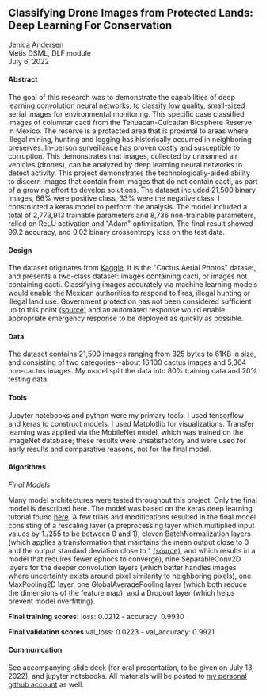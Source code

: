 ## Classifying Drone Images from Protected Lands: Deep Learning For Conservation
Jenica Andersen<br>
Metis DSML, DLF module<br>
July 6, 2022

#### Abstract
The goal of this research was to demonstrate the capabilities of deep learning convolution neural networks, to classify low quality, small-sized aerial images for environmental monitoring. This specific case classified images of columnar cacti from the Tehuacan-Cuicatlan Biosphere Reserve in Mexico. The reserve is a protected area that is proximal to areas where illegal mining, hunting and logging has historically occurred in neighboring preserves. In-person surveillance has proven costly and susceptible to corruption. This demonstrates that images, collected by unmanned air vehicles (drones), can be analyzed by deep learning neural networks to detect activity. This project demonstrates the technologically-aided ability to discern images that contain from images that do not contain cacti, as part of a growing effort to develop solutions. The dataset included 21,500 binary images, 66% were positive class, 33% were the negative class. I constructed a keras model to perform the analysis. The model included a total of 2,773,913 trainable parameters and 8,736 non-trainable parameters, relied on ReLU activation and "Adam" optimization. The final result showed 99.2 accuracy, and 0.02 binary crossentropy loss on the test data. 

#### Design
The dataset originates from [Kaggle](https://www.kaggle.com/datasets/irvingvasquez/cactus-aerial-photos). It is the "Cactus Aerial Photos" dataset, and presents a two-class dataset: images containing cacti, or images not containing cacti. Classifying images accurately via machine learning models would enable the Mexican authorities to respond to fires, illegal hunting or illegal land use. Government protection has not been considered sufficient up to this point [(source)](https://jivg.org/research-projects/vigia/) and an automated response would enable appropriate emergency response to be deployed as quickly as possible. 

#### Data
The dataset contains 21,500 images ranging from 325 bytes to 61KB in size, and consisting of two categories--about 16,100 cactus images and 5,364 non-cactus images. My model split the data into 80% training data and 20% testing data. 

#### Tools
Jupyter notebooks and python were my primary tools. I used tensorflow and keras to construct models. I used Matplotlib for visualizations. Transfer learning was applied via the MobileNet model, which was trained on the ImageNet database; these results were unsatisfactory and were used for early results and comparative reasons, not for the final model.

#### Algorithms
*Final Models*

Many model architectures were tested throughout this project. Only the final model is described here. 
The model was based on the keras deep learning tutorial found [here](https://keras.io/examples/vision/image_classification_from_scratch/). A few trials and modifications resulted in the final model consisting of a rescaling layer (a preprocessing layer which multiplied input values by 1./255 to be between 0 and 1), eleven BatchNormalization layers (which applies a transformation that maintains the mean output close to 0 and the output standard deviation close to 1 [(source)](https://www.tensorflow.org/api_docs/python/tf/keras/layers/BatchNormalization), and which results in a model that requires fewer ephocs to converge), nine SeparableConv2D layers for the deeper convolution layers (which better handles images where uncertainty exists around pixel similarity to neighboring pixels), one MaxPooling2D layer, one GlobalAveragePooling layer (which both reduce the dimensions of the feature map), and a Dropout layer (which helps prevent model overfitting).

**Final training scores:** loss: 0.0212 - accuracy: 0.9930 

**Final validation scores** val_loss: 0.0223 - val_accuracy: 0.9921

#### Communication
See accompanying slide deck (for oral presentation, to be given on July 13, 2022), and jupyter notebooks. All materials will be posted to [my personal github account](https://github.com/Jenica-A/Deep_Learning_for_Conservation) as well. 
